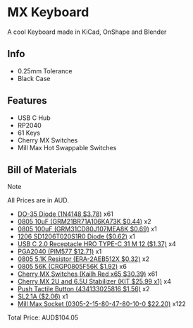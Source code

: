 # MX Keyboard
A cool Keyboard made in KiCad, OnShape and Blender

## Info
 - 0.25mm Tolerance
 - Black Case

## Features
 - USB C Hub
 - RP2040
 - 61 Keys
 - Cherry MX Switches
 - Mill Max Hot Swappable Switches

## Bill of Materials
> [!NOTE]
> All Prices are in AUD.
 - [DO-35 Diode (1N4148 $3.78)](https://www.digikey.com.au/en/products/detail/onsemi/1N4148/458603) x61
 - [0805 10uF (GRM21BR71A106KA73K $0.44)](https://www.digikey.com.au/en/products/detail/murata-electronics/GRM21BR71A106KA73K/6606010) x2
 - [0805 100uF (GRM31CD80J107MEA8K $0.69)](https://www.digikey.com.au/en/products/detail/murata-electronics/GRM31CD80J107MEA8K/13905021) x1
 - [1206 SD1206T020S1R0 Diode ($0.62)](https://www.digikey.com.au/en/products/detail/kyocera-avx/SD1206T020S1R0/3749511) x1
 - [USB C 2.0 Receptacle HRO TYPE-C 31 M 12 ($1.37)](https://www.lcsc.com/product-detail/USB-Type-C_Korean-Hroparts-Elec-TYPE-C-31-M-12_C165948.html) x4
 - [PGA2040 (PIM577 $12.71)](https://www.mouser.com/ProductDetail/Pimoroni/PIM577) x1
 - [0805 5.1K Resistor (ERA-2AEB512X $0.32)](https://www.digikey.com.au/en/products/detail/panasonic-electronic-components/ERA-2AEB512X/1706022) x2
 - [0805 56K (CRGP0805F56K $1.92)](https://www.digikey.com.au/en/products/detail/te-connectivity-passive-product/CRGP0805F56K/8577100) x6
 - [Cherry MX Switches (Kailh Red x65 $30.39)](https://www.aliexpress.com/item/1005003944834891.html) x61
 - [Cherry MX 2U and 6.5U Stabilizer (KIT $25.99 x1)](https://www.switchkeys.com.au/products/durock-pcb-mount-screw-in-stabilisers-v3) x4
 - [Push Tactile Button (434133025816 $1.56)](https://www.digikey.com.au/en/products/detail/w%C3%BCrth-elektronik/434133025816/9950810) x2
 - [SL2.1A ($2.06)](https://www.lcsc.com/product-detail/USB-ICs_CoreChips-SL2-1A_C192893.html) x1
 - [Mill Max Socket (0305-2-15-80-47-80-10-0 $22.20)](https://au.mouser.com/ProductDetail/Mill-Max/0305-2-15-80-47-80-10-0?qs=QtQX4uD3c2Uys0ai6Tr8NQ%3D%3D&srsltid=AfmBOooyb6HTM4vnLh8h4yDBkP2k1LwmXXjLIcHoy3S925Os2tJ9olaj) x122

 Total Price: AUD$104.05
